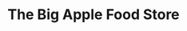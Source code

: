 ---
title: "The Big Apple Food Store"
url: /augusta/the-big-apple-food-store/
shop: Lebensmittel
---